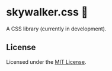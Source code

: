 # skywalker.css 🌌

A CSS library (currently in development).

## License

Licensed under the [MIT License](LICENSE).
